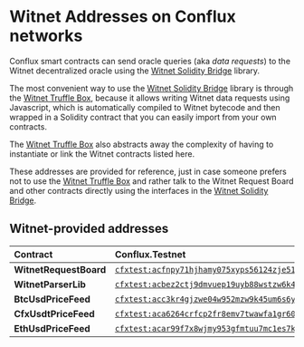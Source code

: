 # Witnet Addresses on Conflux networks

Conflux smart contracts can send oracle queries (aka _data requests_) to the Witnet decentralized oracle using the
[Witnet Solidity Bridge] library.

The most convenient way to use the [Witnet Solidity Bridge] library is through the [Witnet Truffle Box], because it
allows writing Witnet data requests using Javascript, which is automatically compiled to Witnet bytecode and then
wrapped in a Solidity contract that you can easily import from your own contracts.

The [Witnet Truffle Box] also abstracts away the complexity of having to instantiate or link the Witnet contracts
listed here.

These addresses are provided for reference, just in case someone prefers not to use the [Witnet Truffle Box] and
rather talk to the Witnet Request Board and other contracts directly using the interfaces in the [Witnet Solidity Bridge].

## Witnet-provided addresses

| Contract | Conflux.Testnet | Conflux.Mainnet |
| :------- | :-------------- | :-------------- |
| **WitnetRequestBoard** | [`cfxtest:acfnpy71hjhamy075xyps56124zje5154ux9nte7vt`](https://testnet.confluxscan.io/address/cfxtest:acfnpy71hjhamy075xyps56124zje5154ux9nte7vt) | Stay tuned!
| **WitnetParserLib**  | [`cfxtest:acbez2ctj9dmvuep19uyb88wstzw6k41wyzct8ezh7`](https://testnet.confluxscan.io/address/cfxtest:acbez2ctj9dmvuep19uyb88wstzw6k41wyzct8ezh7) | Stay tuned!
| **BtcUsdPriceFeed**  | [`cfxtest:acc3kr4gjzwe04w952mzw9k45um6s6yeyehfrumbjg`](https://testnet.confluxscan.io/address/cfxtest:acc3kr4gjzwe04w952mzw9k45um6s6yeyehfrumbjg) | Stay tuned!
| **CfxUsdtPriceFeed**  | [`cfxtest:aca6264crfcp2fr8emv7twawfa1gr60gvenht8s02u`](https://testnet.confluxscan.io/address/cfxtest:aca6264crfcp2fr8emv7twawfa1gr60gvenht8s02u) | Stay tuned!
| **EthUsdPriceFeed** | [`cfxtest:acar99f7x8wjmy953gfmtuu7mc1es7k6ve2u7sfbjz`](https://testnet.confluxscan.io/address/cfxtest:acar99f7x8wjmy953gfmtuu7mc1es7k6ve2u7sfbjz) | Stay tuned!

[Witnet Solidity Bridge]: https://github.com/witnet/witnet-solidity-bridge
[Witnet Truffle Box]: /try/use-from-ethereum
